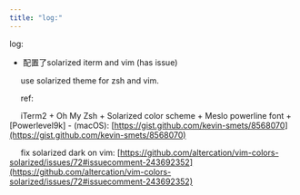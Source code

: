 ```yaml
---
title: "log:"
---
```

log:

- 配置了solarized iterm and vim (has issue) 

     use solarized theme for zsh and vim.

     ref:

     iTerm2 + Oh My Zsh + Solarized color scheme + Meslo powerline font + [Powerlevel9k] - (macOS): [https://gist.github.com/kevin-smets/8568070](https://gist.github.com/kevin-smets/8568070)

     fix solarized dark on vim: [https://github.com/altercation/vim-colors-solarized/issues/72#issuecomment-243692352](https://github.com/altercation/vim-colors-solarized/issues/72#issuecomment-243692352)

